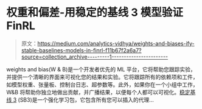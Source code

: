 # 权重和偏差-用稳定的基线 3 模型验证 FinRL

> 原文：<https://medium.com/analytics-vidhya/weights-and-biases-ify-stable-baselines-models-in-finrl-f11b67f2a6a7?source=collection_archive---------1----------------------->

weights and bias(W & B)是一个开发者优先的 ML 平台，它将帮助您跟踪实验，并提供一个清晰的界面来可视化您的结果和实验。它将跟踪所有的依赖项和工件，如模型权重、张量板、控制台日志、超参数等。此外，如果你在一个小组中工作，W&B 将帮助你独立地做出贡献，并广播结果，以便每个人都可以可视化。[稳定基线 3](https://stable-baselines3.readthedocs.io/en/master/) (SB3)是一个强化学习包，它包含所有您可以插入的代理…